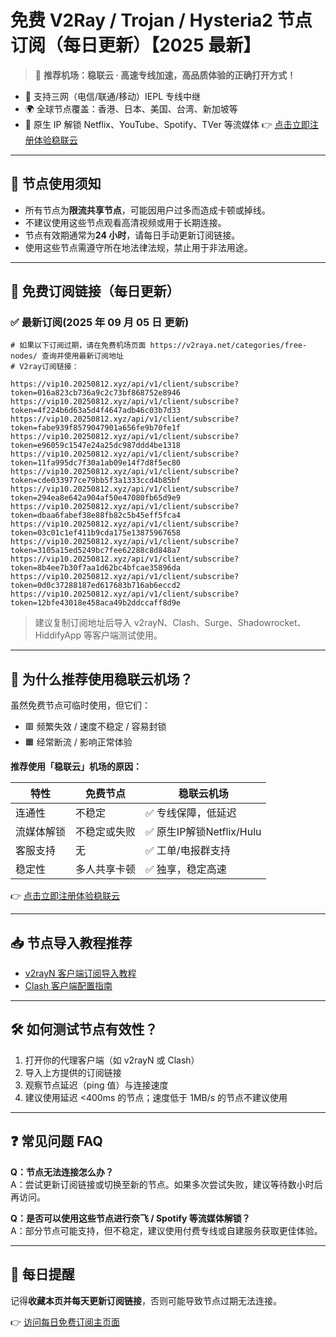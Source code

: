 # 免费 V2Ray / Trojan / Hysteria2 节点订阅（每日更新）【2025 最新】

> 🎯 **推荐机场：稳联云 · 高速专线加速，高品质体验的正确打开方式！**

- 📶 支持三网（电信/联通/移动）IEPL 专线中继
- 🌍 全球节点覆盖：香港、日本、美国、台湾、新加坡等
- 🚀 原生 IP 解锁 Netflix、YouTube、Spotify、TVer 等流媒体
  👉 [点击立即注册体验稳联云](https://shortlink.20250812.xyz/1)

---

## 📌 节点使用须知

- 所有节点为**限流共享节点**，可能因用户过多而造成卡顿或掉线。
- 不建议使用这些节点观看高清视频或用于长期连接。
- 节点有效期通常为**24 小时**，请每日手动更新订阅链接。
- 使用这些节点需遵守所在地法律法规，禁止用于非法用途。

---

## 🔗 免费订阅链接（每日更新）

### ✅ 最新订阅(2025 年 09 月 05 日 更新)

```code
# 如果以下订阅过期，请在免费机场页面 https://v2raya.net/categories/free-nodes/ 查询并使用最新订阅地址
# V2ray订阅链接：

https://vip10.20250812.xyz/api/v1/client/subscribe?token=016a823cb736a9c2c73bf868752e8946
https://vip10.20250812.xyz/api/v1/client/subscribe?token=4f224b6d63a5d4f4647adb46c03b7d33
https://vip10.20250812.xyz/api/v1/client/subscribe?token=fabe939f8579047901a656fe9b70fe1f
https://vip10.20250812.xyz/api/v1/client/subscribe?token=e96059c1547e24a25dc987ddd4be1318
https://vip10.20250812.xyz/api/v1/client/subscribe?token=11fa995dc7f30a1ab09e14f7d8f5ec80
https://vip10.20250812.xyz/api/v1/client/subscribe?token=cde033977ce79bb5f3a1333ccd4b85bf
https://vip10.20250812.xyz/api/v1/client/subscribe?token=294ea8e642a904af50e47080fb65d9e9
https://vip10.20250812.xyz/api/v1/client/subscribe?token=dbaa6fabef38e88fb82c5b45eff5fca4
https://vip10.20250812.xyz/api/v1/client/subscribe?token=03c01c1ef411b9cda175e13875967658
https://vip10.20250812.xyz/api/v1/client/subscribe?token=3105a15ed5249bc7fee62288c8d848a7
https://vip10.20250812.xyz/api/v1/client/subscribe?token=8b4ee7b30f7aa1d62bc4bfcae35896da
https://vip10.20250812.xyz/api/v1/client/subscribe?token=0d0c37288187ed617683b716ab6eccd2
https://vip10.20250812.xyz/api/v1/client/subscribe?token=12bfe43018e458aca49b2ddccaff8d9e

```

> 建议复制订阅地址后导入 v2rayN、Clash、Surge、Shadowrocket、HiddifyApp 等客户端测试使用。

---

## 🚀 为什么推荐使用稳联云机场？

虽然免费节点可临时使用，但它们：

- 🟥 频繁失效 / 速度不稳定 / 容易封锁
- 🟧 经常断流 / 影响正常体验

**推荐使用「稳联云」机场的原因：**

| 特性 | 免费节点 | 稳联云机场 |
|------|----------|-------------|
| 连通性 | 不稳定 | ✅ 专线保障，低延迟 |
| 流媒体解锁 | 不稳定或失败 | ✅ 原生IP解锁Netflix/Hulu |
| 客服支持 | 无 | ✅ 工单/电报群支持 |
| 稳定性 | 多人共享卡顿 | ✅ 独享，稳定高速 |

👉 [点击立即注册体验稳联云](https://shortlink.20250812.xyz/1)

---

## 📥 节点导入教程推荐

- [v2rayN 客户端订阅导入教程](https://www.v2raya.net/manual/import.html)
- [Clash 客户端配置指南](https://www.v2raya.net/manual/auto-pull.html)

---

## 🛠 如何测试节点有效性？

1. 打开你的代理客户端（如 v2rayN 或 Clash）
2. 导入上方提供的订阅链接
3. 观察节点延迟（ping 值）与连接速度
4. 建议使用延迟 <400ms 的节点；速度低于 1MB/s 的节点不建议使用

---

## ❓ 常见问题 FAQ

**Q：节点无法连接怎么办？**  
A：尝试更新订阅链接或切换至新的节点。如果多次尝试失败，建议等待数小时后再访问。

**Q：是否可以使用这些节点进行奈飞 / Spotify 等流媒体解锁？**  
A：部分节点可能支持，但不稳定，建议使用付费专线或自建服务获取更佳体验。

---

## 📅 每日提醒

记得**收藏本页并每天更新订阅链接**，否则可能导致节点过期无法连接。

👉 [访问每日免费订阅主页面](https://www.v2raya.net/free-nodes/free-v2ray-node-subscriptions.html)

